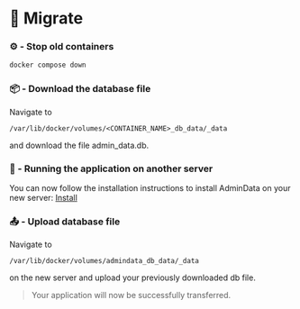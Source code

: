 # 🚀 Migrate


### ⚙️ - Stop old containers
```sh
docker compose down
```

### 📦 - Download the database file
Navigate to 
```
/var/lib/docker/volumes/<CONTAINER_NAME>_db_data/_data
```
and download the file admin_data.db.


### 🐳 - Running the application on another server
You can now follow the installation instructions to install AdminData on your new server: [Install](/install)

### 📤 - Upload database file
Navigate to
```
/var/lib/docker/volumes/admindata_db_data/_data
```
on the new server and upload your previously downloaded db file.

> Your application will now be successfully transferred.